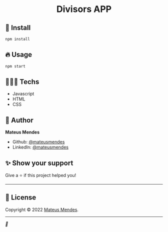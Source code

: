 <p align="center">
</p>
<h1 align="center">Divisors APP</h1>


## 🎉 Install

```sh
npm install
```

## 🔥 Usage

```sh
npm start
```


## 👨🏾‍💻 Techs

* Javascript
* HTML
* CSS

## 👤 Author

**Mateus Mendes**

* Github: [@mateusmendes](https://github.com/MidiUP)
* LinkedIn: [@mateusmendes](https://www.linkedin.com/in/mateus-mendes-23340021b/)


## ✨ Show your support

Give a ⭐️ if this project helped you!

---

## 📝 License

Copyright © 2022 [Mateus Mendes](https://github.com/MidiUP).<br />

***
_💜_
